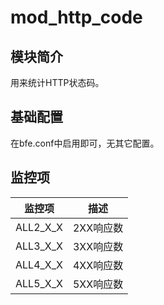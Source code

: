 # mod_http_code

## 模块简介

用来统计HTTP状态码。

## 基础配置

在bfe.conf中启用即可，无其它配置。

## 监控项

| 监控项              | 描述                 |
| ------------------- |  ------------------- |
| ALL2_X_X            | 2XX响应数            |
| ALL3_X_X            | 3XX响应数            |
| ALL4_X_X            | 4XX响应数            |
| ALL5_X_X            | 5XX响应数            |

